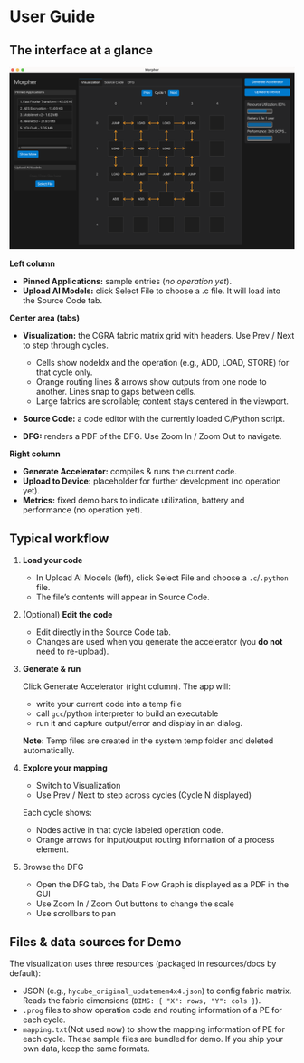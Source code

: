 # User Guide

## The interface at a glance

![Morpher](img/morpher.png)

**Left column**

- **Pinned Applications:** sample entries (_no operation yet_).
- **Upload AI Models:** click Select File to choose a .c file. It will load into the Source Code tab.

**Center area (tabs)**

- **Visualization:** the CGRA fabric matrix grid with headers.
Use Prev / Next to step through cycles.
  - Cells show nodeIdx and the operation (e.g., ADD, LOAD, STORE) for that cycle only. 
  - Orange routing lines & arrows show outputs from one node to another. Lines snap to gaps between cells. 
  - Large fabrics are scrollable; content stays centered in the viewport.

- **Source Code:** a code editor with the currently loaded C/Python script.

- **DFG:** renders a PDF of the DFG. Use Zoom In / Zoom Out to navigate.

**Right column**

- **Generate Accelerator:** compiles & runs the current code.
- **Upload to Device:** placeholder for further development (no operation yet).
- **Metrics:** fixed demo bars to indicate utilization, battery and performance (no operation yet).

## Typical workflow

1. **Load your code**
   - In Upload AI Models (left), click Select File and choose a `.c`/`.python` file.
   - The file’s contents will appear in Source Code.
2. (Optional) **Edit the code**
   - Edit directly in the Source Code tab. 
   - Changes are used when you generate the accelerator (you **do not** need to re-upload).
3. **Generate & run**

    Click Generate Accelerator (right column). The app will:
   - write your current code into a temp file
   - call `gcc`/python interpreter to build an executable
   - run it and capture output/error and display in an dialog.

    **Note:** Temp files are created in the system temp folder and deleted automatically.

4. **Explore your mapping**
   - Switch to Visualization
   - Use Prev / Next to step across cycles (Cycle N displayed)
   
   Each cycle shows:
   - Nodes active in that cycle labeled operation code. 
   - Orange arrows for input/output routing information of a process element.

5. Browse the DFG
   - Open the DFG tab, the Data Flow Graph is displayed as a PDF in the GUI
   - Use Zoom In / Zoom Out buttons to change the scale
   - Use scrollbars to pan

## Files & data sources for Demo
The visualization uses three resources (packaged in resources/docs by default):
- JSON (e.g., `hycube_original_updatemem4x4.json`) to config fabric matrix. Reads the fabric dimensions (`DIMS: { "X": rows, "Y": cols }`).
- `.prog` files to show operation code and routing information of a PE for each cycle.
- `mapping.txt`(Not used now) to show the mapping information of PE for each cycle.
These sample files are bundled for demo. If you ship your own data, keep the same formats.
